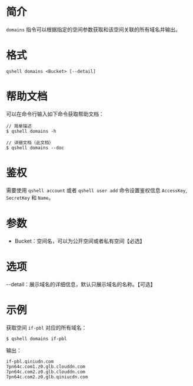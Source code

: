 # 简介
`domains` 指令可以根据指定的空间参数获取和该空间关联的所有域名并输出。

# 格式
```
qshell domains <Bucket> [--detail]
```

# 帮助文档
可以在命令行输入如下命令获取帮助文档：
```
// 简单描述
$ qshell domains -h 

// 详细文档（此文档）
$ qshell domains --doc
```

# 鉴权
需要使用 `qshell account` 或者 `qshell user add` 命令设置鉴权信息 `AccessKey`, `SecretKey` 和 `Name`。

# 参数
- Bucket：空间名，可以为公开空间或者私有空间【必选】

# 选项
--detail：展示域名的详细信息，默认只展示域名的名称。【可选】

# 示例
获取空间 `if-pbl` 对应的所有域名：
```
$ qshell domains if-pbl
```

输出：
```
if-pbl.qiniudn.com
7pn64c.com1.z0.glb.clouddn.com
7pn64c.com2.z0.glb.clouddn.com
7pn64c.com2.z0.glb.qiniucdn.com
```